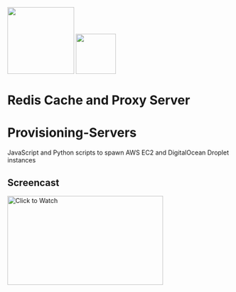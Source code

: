 [<img src="https://github.com/shrenujgandhi/Readme-Images/blob/master/AP.png" width="150">](https://github.com/shrenujgandhi/Redis-Cache-and-Proxy-Server)
[<img src="https://github.com/shrenujgandhi/Readme-Images/blob/master/DO.png" width="90">](https://github.com/shrenujgandhi/Redis-Cache-and-Proxy-Server)
# Redis Cache and Proxy Server


# Provisioning-Servers
JavaScript and Python scripts to spawn AWS EC2 and DigitalOcean Droplet instances

## Screencast
[<img src="https://img.youtube.com/vi/_ttUyPwcs-4/0.jpg" href="Click to Watch" title="Click to Watch" height="200" width="350">](https://www.youtube.com/watch?v=_ttUyPwcs-4)
